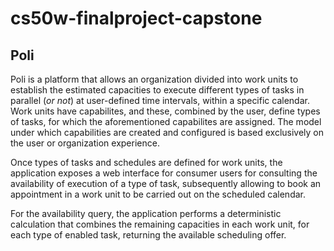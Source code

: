 # cs50w-finalproject-capstone

## Poli

Poli is a platform that allows an organization divided into work units to establish the estimated capacities to execute different types of tasks in parallel (*or not*) at user-defined time intervals, within a specific calendar. Work units have capabilites, and these, combined by the user, define types of tasks, for which the aforementioned capabilites are assigned. The model under which capabilities are created and configured is based exclusively on the user or organization experience.

Once types of tasks and schedules are defined for work units, the application exposes a web interface for consumer users for consulting the availability of execution of a type of task, subsequently allowing to book an appointment in a work unit to be carried out on the scheduled calendar.

For the availability query, the application performs a deterministic calculation that combines the remaining capacities in each work unit, for each type of enabled task, returning the available scheduling offer.

